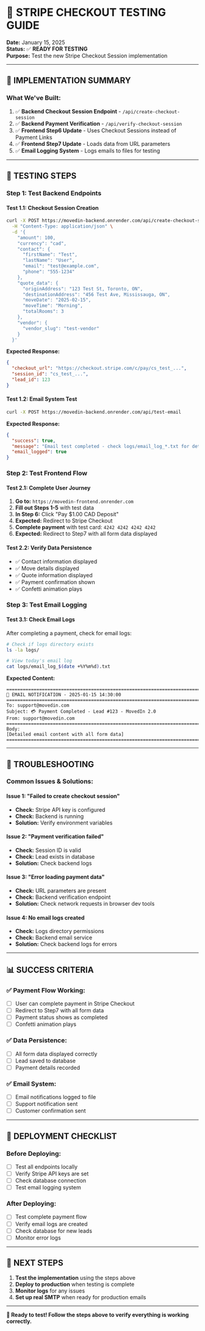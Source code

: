 # 🧪 STRIPE CHECKOUT TESTING GUIDE

**Date:** January 15, 2025  
**Status:** ✅ **READY FOR TESTING**  
**Purpose:** Test the new Stripe Checkout Session implementation

---

## 🚀 **IMPLEMENTATION SUMMARY**

### **What We've Built:**
1. ✅ **Backend Checkout Session Endpoint** - `/api/create-checkout-session`
2. ✅ **Backend Payment Verification** - `/api/verify-checkout-session`
3. ✅ **Frontend Step6 Update** - Uses Checkout Sessions instead of Payment Links
4. ✅ **Frontend Step7 Update** - Loads data from URL parameters
5. ✅ **Email Logging System** - Logs emails to files for testing

---

## 🧪 **TESTING STEPS**

### **Step 1: Test Backend Endpoints**

#### **Test 1.1: Checkout Session Creation**
```bash
curl -X POST https://movedin-backend.onrender.com/api/create-checkout-session \
  -H "Content-Type: application/json" \
  -d '{
    "amount": 100,
    "currency": "cad",
    "contact": {
      "firstName": "Test",
      "lastName": "User",
      "email": "test@example.com",
      "phone": "555-1234"
    },
    "quote_data": {
      "originAddress": "123 Test St, Toronto, ON",
      "destinationAddress": "456 Test Ave, Mississauga, ON",
      "moveDate": "2025-02-15",
      "moveTime": "Morning",
      "totalRooms": 3
    },
    "vendor": {
      "vendor_slug": "test-vendor"
    }
  }'
```

**Expected Response:**
```json
{
  "checkout_url": "https://checkout.stripe.com/c/pay/cs_test_...",
  "session_id": "cs_test_...",
  "lead_id": 123
}
```

#### **Test 1.2: Email System Test**
```bash
curl -X POST https://movedin-backend.onrender.com/api/test-email
```

**Expected Response:**
```json
{
  "success": true,
  "message": "Email test completed - check logs/email_log_*.txt for details",
  "email_logged": true
}
```

### **Step 2: Test Frontend Flow**

#### **Test 2.1: Complete User Journey**
1. **Go to:** `https://movedin-frontend.onrender.com`
2. **Fill out Steps 1-5** with test data
3. **In Step 6:** Click "Pay $1.00 CAD Deposit"
4. **Expected:** Redirect to Stripe Checkout
5. **Complete payment** with test card: `4242 4242 4242 4242`
6. **Expected:** Redirect to Step7 with all form data displayed

#### **Test 2.2: Verify Data Persistence**
- ✅ Contact information displayed
- ✅ Move details displayed  
- ✅ Quote information displayed
- ✅ Payment confirmation shown
- ✅ Confetti animation plays

### **Step 3: Test Email Logging**

#### **Test 3.1: Check Email Logs**
After completing a payment, check for email logs:
```bash
# Check if logs directory exists
ls -la logs/

# View today's email log
cat logs/email_log_$(date +%Y%m%d).txt
```

**Expected Content:**
```
================================================================================
📧 EMAIL NOTIFICATION - 2025-01-15 14:30:00
================================================================================
To: support@movedin.com
Subject: 💳 Payment Completed - Lead #123 - MovedIn 2.0
From: support@movedin.com
================================================================================
Body:
[Detailed email content with all form data]
================================================================================
```

---

## 🔧 **TROUBLESHOOTING**

### **Common Issues & Solutions:**

#### **Issue 1: "Failed to create checkout session"**
- **Check:** Stripe API key is configured
- **Check:** Backend is running
- **Solution:** Verify environment variables

#### **Issue 2: "Payment verification failed"**
- **Check:** Session ID is valid
- **Check:** Lead exists in database
- **Solution:** Check backend logs

#### **Issue 3: "Error loading payment data"**
- **Check:** URL parameters are present
- **Check:** Backend verification endpoint
- **Solution:** Check network requests in browser dev tools

#### **Issue 4: No email logs created**
- **Check:** Logs directory permissions
- **Check:** Backend email service
- **Solution:** Check backend logs for errors

---

## 📊 **SUCCESS CRITERIA**

### **✅ Payment Flow Working:**
- [ ] User can complete payment in Stripe Checkout
- [ ] Redirect to Step7 with all form data
- [ ] Payment status shows as completed
- [ ] Confetti animation plays

### **✅ Data Persistence:**
- [ ] All form data displayed correctly
- [ ] Lead saved to database
- [ ] Payment details recorded

### **✅ Email System:**
- [ ] Email notifications logged to file
- [ ] Support notification sent
- [ ] Customer confirmation sent

---

## 🚀 **DEPLOYMENT CHECKLIST**

### **Before Deploying:**
- [ ] Test all endpoints locally
- [ ] Verify Stripe API keys are set
- [ ] Check database connection
- [ ] Test email logging system

### **After Deploying:**
- [ ] Test complete payment flow
- [ ] Verify email logs are created
- [ ] Check database for new leads
- [ ] Monitor error logs

---

## 📝 **NEXT STEPS**

1. **Test the implementation** using the steps above
2. **Deploy to production** when testing is complete
3. **Monitor logs** for any issues
4. **Set up real SMTP** when ready for production emails

---

**🎯 Ready to test! Follow the steps above to verify everything is working correctly.**
